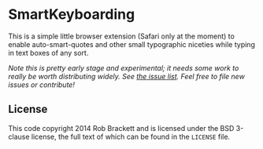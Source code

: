 # SmartKeyboarding

This is a simple little browser extension (Safari only at the moment) to enable auto-smart-quotes and other small typographic niceties while typing in text boxes of any sort.

*Note this is pretty early stage and experimental; it needs some work to really be worth distributing widely. See [the issue list](https://github.com/Mr0grog/SmartKeyboarding/issues). Feel free to file new issues or contribute!*


## License

This code copyright 2014 Rob Brackett and is licensed under the BSD 3-clause license, the full text of which can be found in the `LICENSE` file.